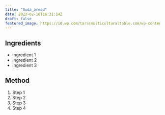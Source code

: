 ```yaml
---
title: "Soda_bread"
date: 2023-02-16T16:31:14Z
draft: false
featured_image: https://i0.wp.com/tarasmulticulturaltable.com/wp-content/uploads/2016/02/Irish-Soda-Farls-3-of-5.jpg?resize=638%2C892&ssl=1
---
```



## Ingredients
- ingredient 1
- ingredient 2
- ingredient 3


## Method
1. Step 1
1. Step 2
1. Step 3
1. Step 4